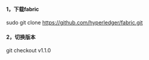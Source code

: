 #### 1，下载fabric

sudo git clone https://github.com/hyperledger/fabric.git

#### 2，切换版本

git checkout v1.1.0